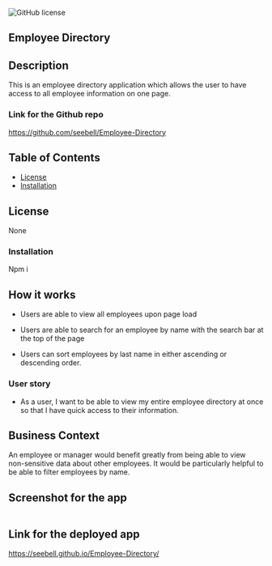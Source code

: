 ![GitHub license](https://img.shields.io/badge/license-None-important.svg)

## Employee Directory

## Description
 
This is an employee directory application which allows the user to have access to all employee information on one page.

### Link for the Github repo

https://github.com/seebell/Employee-Directory

## Table of Contents
* [License](#license)
* [Installation](#installation)

## License

None

### Installation

Npm i

## How it works

* Users are able to view all employees upon page load

* Users are able to search for an employee by name with the search bar at the top of the page

* Users can sort employees by last name in either ascending or descending order.


### User story
* As a user, I want to be able to view my entire employee directory at once so that I have quick access to their information.

## Business Context
An employee or manager would benefit greatly from being able to view non-sensitive data about other employees. It would be particularly helpful to be able to filter employees by name.


## Screenshot for the app

![]()<br>
## Link for the deployed app
https://seebell.github.io/Employee-Directory/

